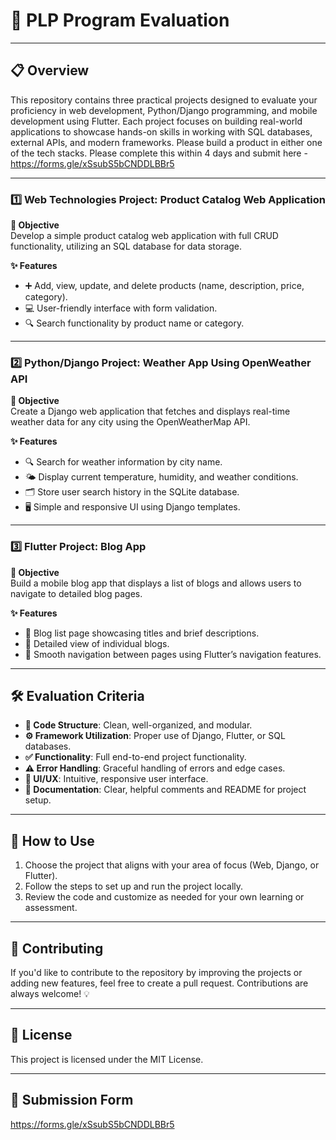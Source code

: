 # 🌟 PLP Program Evaluation

---

## 📋 Overview
This repository contains three practical projects designed to evaluate your proficiency in web development, Python/Django programming, and mobile development using Flutter. Each project focuses on building real-world applications to showcase hands-on skills in working with SQL databases, external APIs, and modern frameworks. Please build a product in either one of the tech stacks. Please complete this within 4 days and submit here - https://forms.gle/xSsubS5bCNDDLBBr5

---

### 1️⃣ **Web Technologies Project: Product Catalog Web Application**

**🎯 Objective**  
Develop a simple product catalog web application with full CRUD functionality, utilizing an SQL database for data storage.

**✨ Features**  
- ➕ Add, view, update, and delete products (name, description, price, category).
- 💻 User-friendly interface with form validation.
- 🔍 Search functionality by product name or category.

---

### 2️⃣ **Python/Django Project: Weather App Using OpenWeather API**

**🎯 Objective**  
Create a Django web application that fetches and displays real-time weather data for any city using the OpenWeatherMap API.

**✨ Features**  
- 🔍 Search for weather information by city name.
- 🌤️ Display current temperature, humidity, and weather conditions.
- 🗂️ Store user search history in the SQLite database.
- 🖥️ Simple and responsive UI using Django templates.

---

### 3️⃣ **Flutter Project: Blog App**

**🎯 Objective**  
Build a mobile blog app that displays a list of blogs and allows users to navigate to detailed blog pages.

**✨ Features**  
- 📃 Blog list page showcasing titles and brief descriptions.
- 📖 Detailed view of individual blogs.
- 🔄 Smooth navigation between pages using Flutter’s navigation features.

---

## 🛠️ **Evaluation Criteria**

- **📐 Code Structure**: Clean, well-organized, and modular.
- **⚙️ Framework Utilization**: Proper use of Django, Flutter, or SQL databases.
- **✅ Functionality**: Full end-to-end project functionality.
- **⚠️ Error Handling**: Graceful handling of errors and edge cases.
- **🎨 UI/UX**: Intuitive, responsive user interface.
- **📝 Documentation**: Clear, helpful comments and README for project setup.

---

## 🚀 **How to Use**

1. Choose the project that aligns with your area of focus (Web, Django, or Flutter).
2. Follow the steps to set up and run the project locally.
3. Review the code and customize as needed for your own learning or assessment.

---

## 🤝 **Contributing**

If you'd like to contribute to the repository by improving the projects or adding new features, feel free to create a pull request. Contributions are always welcome! 💡

---

## 📜 **License**

This project is licensed under the MIT License.

---

## 🔎 **Submission Form**

https://forms.gle/xSsubS5bCNDDLBBr5

